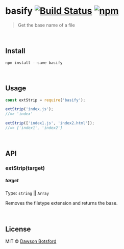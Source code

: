 # basify [![Build Status](https://travis-ci.org/dawsonbotsford/basify.svg?branch=master)](https://travis-ci.org/dawsonbotsford/basify) [![npm](https://img.shields.io/npm/v/basify.svg)](https://www.npmjs.com/package/basify)

> Get the base name of a file

<br>

## Install

```
npm install --save basify
```


<br>

## Usage

```js
const extStrip = require('basify');

extStrip('index.js');
//=> 'index'

extStrip(['index1.js', 'index2.html']);
//=> ['index1', 'index2']
```


<br>

## API

### extStrip(target)

##### target

Type: `string` || `Array`

Removes the filetype extension and returns the base.

<br>

## License

MIT © [Dawson Botsford](http://dawsonbotsford.com)
